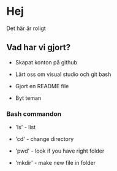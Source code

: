 # Hej

Det här är roligt

## Vad har vi gjort?

- Skapat konton på github

- Lärt oss om visual studio och git bash

- Gjort en README file

- Byt teman

### Bash commandon

- 'ls' - list

- 'cd' - change directory

- 'pwd' - look if you have right folder

- 'mkdir' - make new file in folder

